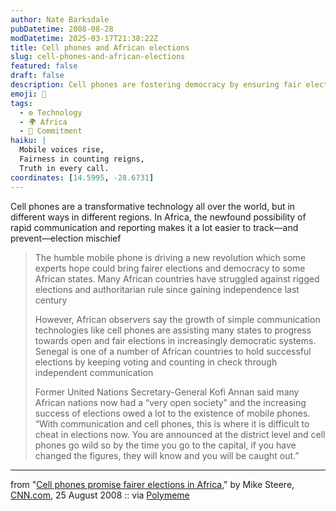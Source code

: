 ```yaml
---
author: Nate Barksdale
pubDatetime: 2008-08-28
modDatetime: 2025-03-17T21:38:22Z
title: Cell phones and African elections
slug: cell-phones-and-african-elections
featured: false
draft: false
description: Cell phones are fostering democracy by ensuring fair elections in Africa.
emoji: 📱
tags:
  - ⚙️ Technology
  - 🌍 Africa
  - 🔄 Commitment
haiku: |
  Mobile voices rise,  
  Fairness in counting reigns,  
  Truth in every call.
coordinates: [14.5995, -28.6731]
---
```


Cell phones are a transformative technology all over the world, but in different ways in different regions. In Africa, the newfound possibility of rapid communication and reporting makes it a lot easier to track—and prevent—election mischief

> The humble mobile phone is driving a new revolution which some experts hope could bring fairer elections and democracy to some African states. Many African countries have struggled against rigged elections and authoritarian rule since gaining independence last century
>
> However, African observers say the growth of simple communication technologies like cell phones are assisting many states to progress towards open and fair elections in increasingly democratic systems. Senegal is one of a number of African countries to hold successful elections by keeping voting and counting in check through independent communication
>
> Former United Nations Secretary-General Kofi Annan said many African nations now had a “very open society” and the increasing success of elections owed a lot to the existence of mobile phones. “With communication and cell phones, this is where it is difficult to cheat in elections now. You are announced at the district level and cell phones go wild so by the time you go to the capital, if you have changed the figures, they will know and you will be caught out.”

---

from "[Cell phones promise fairer elections in Africa](http://web.archive.org/web/20161215133142/http://www.cnn.com/2008/WORLD/europe/08/25/Cellphonedemocracy/)," by Mike Steere, [CNN.com](http://www.cnn.com/), 25 August 2008 :: via [Polymeme](http://web.archive.org/web/20081123050209/http://polymeme.com/node/64690)
